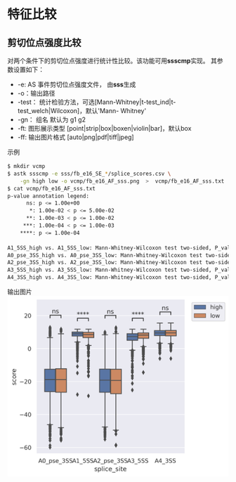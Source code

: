 # 特征比较

## 剪切位点强度比较

对两个条件下的剪切位点强度进行统计性比较。该功能可用**ssscmp**实现。
其参数设置如下：

- -e: AS 事件剪切位点强度文件， 由**sss**生成
- -o：输出路径
- -test： 统计检验方法，可选[Mann-Whitney|t-test_ind|t-test_welch|Wilcoxon]，默认'Mann-
                                  Whitney'
- -gn： 组名 默认为 g1 g2
- -ft: 图形展示类型 [point|strip|box|boxen|violin|bar]，默认box
- -ff: 输出图片格式 [auto|png|pdf|tiff|jpeg]

示例

```bash
$ mkdir vcmp
$ astk ssscmp -e sss/fb_e16_SE_*/splice_scores.csv \
    -gn high low -o vcmp/fb_e16_AF_sss.png  >  vcmp/fb_e16_AF_sss.txt
$ cat vcmp/fb_e16_AF_sss.txt   
p-value annotation legend:
      ns: p <= 1.00e+00
       *: 1.00e-02 < p <= 5.00e-02
      **: 1.00e-03 < p <= 1.00e-02
     ***: 1.00e-04 < p <= 1.00e-03
    ****: p <= 1.00e-04

A1_5SS_high vs. A1_5SS_low: Mann-Whitney-Wilcoxon test two-sided, P_val:1.243e-17 U_stat=6.122e+06
A0_pse_3SS_high vs. A0_pse_3SS_low: Mann-Whitney-Wilcoxon test two-sided, P_val:9.558e-01 U_stat=5.453e+06
A2_pse_3SS_high vs. A2_pse_3SS_low: Mann-Whitney-Wilcoxon test two-sided, P_val:3.981e-01 U_stat=5.515e+06
A3_5SS_high vs. A3_5SS_low: Mann-Whitney-Wilcoxon test two-sided, P_val:2.394e-26 U_stat=4.611e+06
A4_3SS_high vs. A4_3SS_low: Mann-Whitney-Wilcoxon test two-sided, P_val:4.759e-01 U_stat=5.392e+06
```

输出图片
![fb_e16_AF_ssscmp.png](../../gitbook/images/fb_e16_AF_sss.png)
